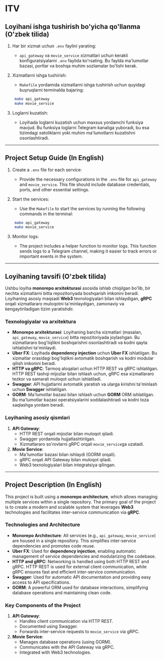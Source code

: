 # ITV

## Loyihani ishga tushirish bo'yicha qo'llanma (O'zbek tilida)

1. Har bir xizmat uchun `.env` faylini yarating:
   - `api_gateway` va `movie_service` xizmatlari uchun kerakli konfiguratsiyalarni `.env` faylida ko'rsating. Bu faylda ma'lumotlar bazasi, portlar va boshqa muhim sozlamalar bo'lishi kerak.

2. Xizmatlarni ishga tushirish:
   - `Makefile` yordamida xizmatlarni ishga tushirish uchun quyidagi buyruqlarni terminalda bajaring:
   ```bash
    make api_gateway
    make movie_service
   ```

3. Loglarni kuzatish:
   - Loyihada loglarni kuzatish uchun maxsus yordamchi funksiya mavjud. Bu funksiya loglarni Telegram kanaliga yuboradi, bu esa tizimdagi xatoliklarni yoki muhim ma'lumotlarni kuzatishni osonlashtiradi.

---

## Project Setup Guide (In English)

1. Create a `.env` file for each service:
   - Provide the necessary configurations in the `.env` file for `api_gateway` and `movie_service`. This file should include database credentials, ports, and other essential settings.

2. Start the services:
   - Use the `Makefile` to start the services by running the following commands in the terminal:
    ```bash
     make api_gateway
     make movie_service
    ```

3. Monitor logs:
   - The project includes a helper function to monitor logs. This function sends logs to a Telegram channel, making it easier to track errors or important events in the system.

---

## Loyihaning tavsifi (O'zbek tilida)

Ushbu loyiha **monorepo arxitekturasi** asosida ishlab chiqilgan bo'lib, bir nechta xizmatlarni bitta repozitoriyada boshqarish imkonini beradi. Loyihaning asosiy maqsadi **Web3** texnologiyalari bilan ishlaydigan, **gRPC** orqali xizmatlararo muloqotni ta'minlaydigan, zamonaviy va kengaytiriladigan tizim yaratishdir.

### Texnologiyalar va arxitektura
- **Monorepo arxitekturasi**: Loyihaning barcha xizmatlari (masalan, `api_gateway`, `movie_service`) bitta repozitoriyada joylashgan. Bu xizmatlararo bog'liqlikni boshqarishni osonlashtiradi va kodni qayta ishlatishni ta'minlaydi.
- **Uber FX**: Loyihada **dependency injection** uchun **Uber FX** ishlatilgan. Bu xizmatlar orasidagi bog'liqlikni avtomatik boshqarish va kodni modular qilish imkonini beradi.
- **HTTP va gRPC**: Tarmoq aloqalari uchun HTTP REST va gRPC ishlatilgan. HTTP REST tashqi mijozlar bilan ishlash uchun, gRPC esa xizmatlararo tezkor va samarali muloqot uchun ishlatiladi.
- **Swagger**: API hujjatlarini avtomatik yaratish va ularga kirishni ta'minlash uchun **Swagger** ishlatilgan.
- **GORM**: Ma'lumotlar bazasi bilan ishlash uchun **GORM** ORM ishlatilgan. Bu ma'lumotlar bazasi operatsiyalarini soddalashtiradi va kodni toza saqlashga yordam beradi.

### Loyihaning asosiy qismlari
1. **API Gateway**:
   - HTTP REST orqali mijozlar bilan muloqot qiladi.
   - Swagger yordamida hujjatlashtirilgan.
   - Xizmatlararo so'rovlarni gRPC orqali `movie_service`ga uzatadi.
2. **Movie Service**:
   - Ma'lumotlar bazasi bilan ishlaydi (GORM orqali).
   - gRPC orqali API Gateway bilan muloqot qiladi.
   - Web3 texnologiyalari bilan integratsiya qilingan.

---

## Project Description (In English)

This project is built using a **monorepo architecture**, which allows managing multiple services within a single repository. The primary goal of the project is to create a modern and scalable system that leverages **Web3** technologies and facilitates inter-service communication via **gRPC**.

### Technologies and Architecture
- **Monorepo Architecture**: All services (e.g., `api_gateway`, `movie_service`) are housed in a single repository. This simplifies inter-service dependencies and promotes code reuse.
- **Uber FX**: Used for **dependency injection**, enabling automatic management of service dependencies and modularizing the codebase.
- **HTTP and gRPC**: Networking is handled using both HTTP REST and gRPC. HTTP REST is used for external client communication, while gRPC ensures fast and efficient inter-service communication.
- **Swagger**: Used for automatic API documentation and providing easy access to API specifications.
- **GORM**: A powerful ORM used for database interactions, simplifying database operations and maintaining clean code.

### Key Components of the Project
1. **API Gateway**:
   - Handles client communication via HTTP REST.
   - Documented using Swagger.
   - Forwards inter-service requests to `movie_service` via gRPC.
2. **Movie Service**:
   - Manages database operations (using GORM).
   - Communicates with the API Gateway via gRPC.
   - Integrated with Web3 technologies.

